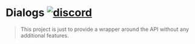# Dialogs [![discord](https://discordapp.com/api/guilds/208605007744860163/widget.png)](https://discord.gg/8hEdRV4)
> This project is just to provide a wrapper around the API without any additional features.